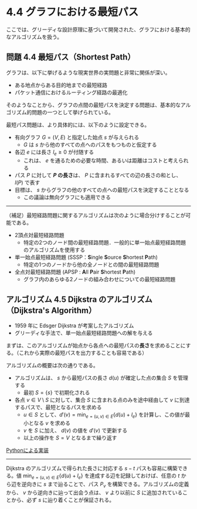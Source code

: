 # 4.4 グラフにおける最短パス

ここでは、グリーディな設計原理に基づいて開発された、グラフにおける基本的なアルゴリズムを扱う。

## 問題 4.4 最短パス（Shortest Path）

グラフは、以下に挙げるような現実世界の実問題と非常に関係が深い。

- ある地点からある目的地までの最短経路
- パケット通信におけるルーティング経路の最適化

そのようなことから、グラフの点間の最短パスを決定する問題は、基本的なアルゴリズム的問題の一つとして挙げられている。

最短パス問題は、より具体的には、以下のように設定できる。

- 有向グラフ $G=(V,E)$ と指定した始点 $s$ が与えられる
  - $G$ は $s$ から他のすべての点へのパスをもつものと仮定する
- 各辺 $e$ には長さ $l_e\ge0$ が付随する
  - これは、 $e$ を通るための必要な時間、あるいは距離はコストと考えられる
- パス $P$ に対して **$P$ の長さ**は、 $P$ に含まれるすべての辺の長さの和とし、 $l(P)$ で表す
- 目標は、 $s$ からグラフの他のすべての点への最短パスを決定することとなる
  - この議論は無向グラフにも適用できる

---

（補足）最短経路問題に関するアルゴリズムは次のように場合分けすることが可能である。

- 2頂点対最短経路問題
  - 特定の2つのノード間の最短経路問題．一般的に単一始点最短経路問題のアルゴリズムを使用する
- 単一始点最短経路問題 (SSSP：**S**ingle **S**ource **S**hortest **P**ath)
  - 特定の1つのノードから他の全ノードとの間の最短経路問題
- 全点対最短経路問題 (APSP : **A**ll **P**air **S**hortest **P**ath)
  - グラフ内のあらゆる2ノードの組み合わせについての最短経路問題

## アルゴリズム 4.5 Dijkstra のアルゴリズム（Dijkstra's Algorithm）

- 1959 年に Edsger Dijkstra が考案したアルゴリズム
- グリーディな手法で、単一始点最短経路問題への解を与える

まずは、このアルゴリズムが始点から各点への最短パスの**長さ**を求めることにする。（これから実際の最短パスを出力することも容易である）

アルゴリズムの概要は次の通りである。

- アルゴリズムは、 $s$ から最短パスの長さ $d(u)$ が確定した点の集合 $S$ を管理する
  - 最初 $S=\{s\}$ で初期化される
- 各点 $v\in V\setminus{S}$ に対して、集合 $S$ に含まれる点のみを途中経由して $v$ に到達するパスで、最短となるパスを求める
  - $u\in{S}$ として、$d'(v)=\min_{e=(u,v)\in{E}}{\{d(u)+l_{e}\}}$ を計算し、この値が最小となる $v$ を求める
  - $v$ を $S$ に加え、 $d(v)$ の値を $d'(v)$ で更新する
  - 以上の操作を $S=V$ となるまで繰り返す

[Pythonによる実装](./code/Algo4.5.py)

---

Dijkstra のアルゴリズムで得られた長さに対応する $s-t$ パスも容易に構築できる。値 $\min_{e=(u,v)\in{E}}{\{d(u)+l_{e}\}}$ を達成する辺を記録しておけば、任意の $t$ から辺を逆向きに $s$ まで辿ることで、パス $P_v$ を構築できる。アルゴリズムの定義から、 $v$ から逆向きに辿って出会う点は、 $v$ より以前に $S$ に追加されていることから、必ず $s$ に辿り着くことが保証される。
